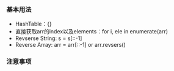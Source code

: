 ### 基本用法
  - HashTable：{}
  - 直接获取arr的index以及elements：for i, ele in enumerate(arr)
  - Revserse String: s = s[::-1]
  - Reverse Array: arr = arr[::-1] or arr.revsers()







### 注意事项
